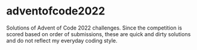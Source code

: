 # adventofcode2022

Solutions of Advent of Code 2022 challenges. Since the competition is scored based on order of submissions, these are quick and dirty solutions and do not reflect my everyday coding style.